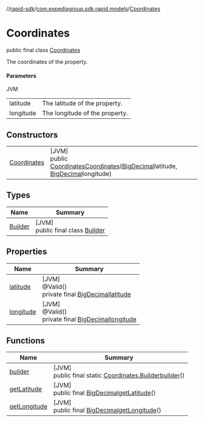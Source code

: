 //[rapid-sdk](../../../index.md)/[com.expediagroup.sdk.rapid.models](../index.md)/[Coordinates](index.md)

# Coordinates

public final class [Coordinates](index.md)

The coordinates of the property.

#### Parameters

JVM

| | |
|---|---|
| latitude | The latitude of the property. |
| longitude | The longitude of the property. |

## Constructors

| | |
|---|---|
| [Coordinates](-coordinates.md) | [JVM]<br>public [Coordinates](index.md)[Coordinates](-coordinates.md)([BigDecimal](https://docs.oracle.com/javase/8/docs/api/java/math/BigDecimal.html)latitude, [BigDecimal](https://docs.oracle.com/javase/8/docs/api/java/math/BigDecimal.html)longitude) |

## Types

| Name | Summary |
|---|---|
| [Builder](-builder/index.md) | [JVM]<br>public final class [Builder](-builder/index.md) |

## Properties

| Name | Summary |
|---|---|
| [latitude](index.md#-991372652%2FProperties%2F700308213) | [JVM]<br>@Valid()<br>private final [BigDecimal](https://docs.oracle.com/javase/8/docs/api/java/math/BigDecimal.html)[latitude](index.md#-991372652%2FProperties%2F700308213) |
| [longitude](index.md#911831947%2FProperties%2F700308213) | [JVM]<br>@Valid()<br>private final [BigDecimal](https://docs.oracle.com/javase/8/docs/api/java/math/BigDecimal.html)[longitude](index.md#911831947%2FProperties%2F700308213) |

## Functions

| Name | Summary |
|---|---|
| [builder](builder.md) | [JVM]<br>public final static [Coordinates.Builder](-builder/index.md)[builder](builder.md)() |
| [getLatitude](get-latitude.md) | [JVM]<br>public final [BigDecimal](https://docs.oracle.com/javase/8/docs/api/java/math/BigDecimal.html)[getLatitude](get-latitude.md)() |
| [getLongitude](get-longitude.md) | [JVM]<br>public final [BigDecimal](https://docs.oracle.com/javase/8/docs/api/java/math/BigDecimal.html)[getLongitude](get-longitude.md)() |
